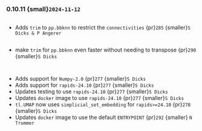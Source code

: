 ### 0.10.11 {small}`2024-11-12`

```{rubric} Features
```
* Adds `trim` to `pp.bbknn` to restrict the `connectivities` {pr}`285` {smaller}`S Dicks & P Angerer`
```{rubric} Performance
```
* make `trim` for `pp.bbknn` even faster without needing to transpose {pr}`290` {smaller}`S Dicks`

```{rubric} Bug fixes
```

```{rubric} Misc
```
* Adds support for `Numpy-2.0` {pr}`277` {smaller}`S Dicks`
* Adds support for `rapids-24.10` {pr}`277` {smaller}`S Dicks`
* Updates testing to use `rapids-24.10` {pr}`277` {smaller}`S Dicks`
* Updates `docker` image to use `rapids-24.10` {pr}`277` {smaller}`S Dicks`
* `tl.UMAP` now uses `simplicial_set_embedding` for `rapids>=24.10` {pr}`278` {smaller}`S Dicks`
* Updates `docker` image to use the default `ENTRYPOINT` {pr}`292` {smaller} `N Trummer`
